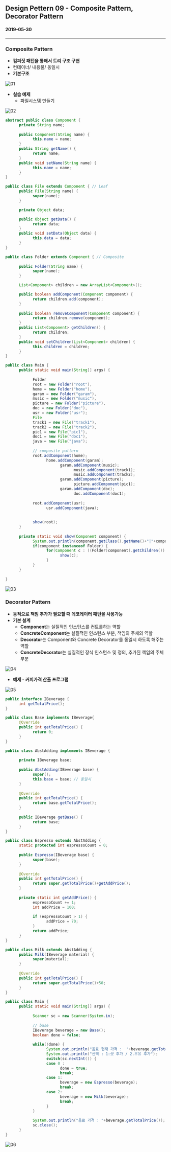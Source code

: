 ## Design Pettern 09 - Composite Pattern, Decorator Pattern

#### 2019-05-30

---

### Composite Pattern

* **컴퍼짓 패턴을 통해서 트리 구조 구현**
* 컨테이너/ 내용물/ 동일시
* **기본구조**

![01](https://github.com/younggeun0/TIL/blob/master/designPattern/img/09/01.png?raw=true)

* **실습 예제**
  * 파일시스템 만들기

![02](https://github.com/younggeun0/TIL/blob/master/designPattern/img/09/02.png?raw=true)

```java
abstract public class Component {
      private String name;
      
      public Component(String name) {
            this.name = name;
      }
      public String getName() {
            return name;
      }
      public void setName(String name) {
            this.name = name;
      }
}
```

```java
public class File extends Component { // Leaf
      public File(String name) {
            super(name);
      }

      private Object data;

      public Object getData() {
            return data;
      }
      public void setData(Object data) {
            this.data = data;
      }
}
```

```java
public class Folder extends Component { // Composite
      
      public Folder(String name) {
            super(name);
      }

      List<Component> children = new ArrayList<Component>();

      public boolean addComponent(Component component) {
            return children.add(component);
      }
      
      public boolean removeComponent(Component component) {
            return children.remove(component);
      }
      public List<Component> getChildren() {
            return children;
      }
      public void setChildren(List<Component> children) {
            this.children = children;
      }
}
```

```java
public class Main {
      public static void main(String[] args) {
            
            Folder
            root = new Folder("root"),
            home = new Folder("home"),
            garam = new Folder("garam"),
            music = new Folder("music"),
            picture = new Folder("picture"),
            doc = new Folder("doc"),
            usr = new Folder("usr");
            File
            track1 = new File("track1"),
            track2 = new File("track2"),
            pic1 = new File("pic1"),
            doc1 = new File("doc1"),
            java = new File("java");
            
            // composite pattern
            root.addComponent(home);
                  home.addComponent(garam);
                        garam.addComponent(music);
                              music.addComponent(track1);
                              music.addComponent(track2);
                        garam.addComponent(picture);
                              picture.addComponent(pic1);
                        garam.addComponent(doc);
                              doc.addComponent(doc1);
            
            root.addComponent(usr);
                  usr.addComponent(java);
                  
                  
            show(root);
      }
      
      private static void show(Component component) {
            System.out.println(component.getClass().getName()+"|"+component.getName());
            if(component instanceof Folder) {
                  for(Component c : ((Folder)component).getChildren()) {
                        show(c);
                  }
            }
      }
      
}
```

![03](https://github.com/younggeun0/TIL/blob/master/designPattern/img/09/03.png?raw=true)

### Decorator Pattern

* **동적으로 책임 추가가 필요할 때 데코레이터 패턴을 사용가능**
* **기본 설계**
  * **Component**는 실질적인 인스턴스를 컨트롤하는 역할
  * **ConcreteComponent**는 실질적인 인스턴스 부분, 책임의 주체의 역할
  * **Decorator**는 Component와 Concrete Decorator를 동일시 하도록 해주는 역할
  * **ConcreteDecorator**는 실질적인 장식 인스턴스 및 정의, 추가된 책임의 주체 부분

![04](https://github.com/younggeun0/TIL/blob/master/designPattern/img/09/04.png?raw=true)


* **예제 - 커피가격 산출 프로그램**

![05](https://github.com/younggeun0/TIL/blob/master/designPattern/img/09/05.png?raw=true)

```java
public interface IBeverage {
      int getTotalPrice();
}
```

```java
public class Base implements IBeverage{
      @Override
      public int getTotalPrice() {
            return 0;
      }
}
```

```java
public class AbstAdding implements IBeverage {
      
      private IBeverage base;
      
      public AbstAdding(IBeverage base) {
            super();
            this.base = base; // 동일시
      }
      
      @Override
      public int getTotalPrice() {
            return base.getTotalPrice();
      }
      
      public IBeverage getBase() {
            return base;
      }
}
```

```java
public class Espresso extends AbstAdding {
      static protected int espressoCount = 0;
      
      public Espresso(IBeverage base) {
            super(base);
      }
      
      @Override
      public int getTotalPrice() {
            return super.getTotalPrice()+getAddPrice();
      }
      
      private static int getAddPrice() {
            espressoCount += 1;
            int addPrice = 100;
            
            if (espressoCount > 1) {
                  addPrice = 70;
            }
            return addPrice;
      }
}
```

```java
public class Milk extends AbstAdding {
      public Milk(IBeverage material) {
            super(material);
      }
      
      @Override
      public int getTotalPrice() {
            return super.getTotalPrice()+50;
      }
}
```

```java
public class Main {
      public static void main(String[] args) {
            
            Scanner sc = new Scanner(System.in);
            
            // base
            IBeverage beverage = new Base();
            boolean done = false;
            
            while(!done) {
                  System.out.println("음료 현재 가격 :  "+beverage.getTotalPrice());
                  System.out.println("선택 : 1:샷 추가 / 2.우유 추가");
                  switch(sc.nextInt()) {
                  case 0 :
                        done = true;
                        break;
                  case 1:
                        beverage = new Espresso(beverage);
                        break;
                  case 2:
                        beverage = new Milk(beverage);
                        break;
                  }
            }
            
            System.out.println("음료 가격 : "+beverage.getTotalPrice());
            sc.close();
      }
}
```

![06](https://github.com/younggeun0/TIL/blob/master/designPattern/img/09/06.png?raw=true)
